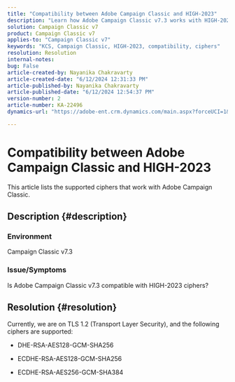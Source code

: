 ```yaml
---
title: "Compatibility between Adobe Campaign Classic and HIGH-2023"
description: "Learn how Adobe Campaign Classic v7.3 works with HIGH-2023 ciphers."
solution: Campaign Classic v7
product: Campaign Classic v7
applies-to: "Campaign Classic v7"
keywords: "KCS, Campaign Classic, HIGH-2023, compatibility, ciphers"
resolution: Resolution
internal-notes: 
bug: False
article-created-by: Nayanika Chakravarty
article-created-date: "6/12/2024 12:31:33 PM"
article-published-by: Nayanika Chakravarty
article-published-date: "6/12/2024 12:54:37 PM"
version-number: 2
article-number: KA-22496
dynamics-url: "https://adobe-ent.crm.dynamics.com/main.aspx?forceUCI=1&pagetype=entityrecord&etn=knowledgearticle&id=2cf212b2-b728-ef11-840b-6045bd0065b6"

---
```

# Compatibility between Adobe Campaign Classic and HIGH-2023


This article lists the supported ciphers that work with Adobe Campaign Classic.

## Description {#description}


### <b>Environment</b>

Campaign Classic v7.3

### <b>Issue/Symptoms</b>

Is Adobe Campaign Classic v7.3 compatible with HIGH-2023 ciphers?


## Resolution {#resolution}


Currently, we are on TLS 1.2 (Transport Layer Security), and the following ciphers are supported:

- DHE-RSA-AES128-GCM-SHA256


- ECDHE-RSA-AES128-GCM-SHA256


- ECDHE-RSA-AES256-GCM-SHA384





